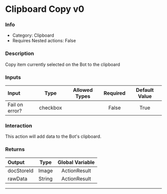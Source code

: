 # Clipboard Copy v0

### Info

- Category: Clipboard
- Requires Nested actions: False


### Description
Copy item currently selected on the Bot to the clipboard


### Inputs

| Input | Type | Allowed Types | Required |  Default Value |
| :--- | :---: | :---: | :---: | :---: |
| Fail on error? | checkbox |  | False | True |


### Interaction
This action will add data to the Bot's clipboard.

### Returns

| Output | Type | Global Variable |
| :--- | :---: | :---: |
| docStoreId | Image | ActionResult |
| rawData | String | ActionResult |

---